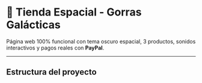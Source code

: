 # 🚀 Tienda Espacial - Gorras Galácticas

Página web 100% funcional con tema oscuro espacial, 3 productos, sonidos interactivos y pagos reales con **PayPal**.

---

## Estructura del proyecto
